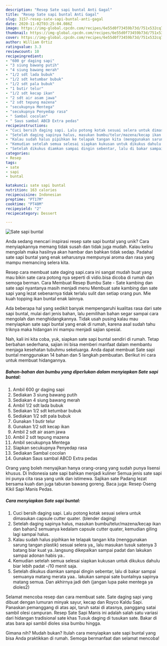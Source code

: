 ```yaml
---
description: "Resep Sate sapi buntal Anti Gagal"
title: "Resep Sate sapi buntal Anti Gagal"
slug: 3157-resep-sate-sapi-buntal-anti-gagal
date: 2020-11-02T03:25:04.086Z
image: https://img-global.cpcdn.com/recipes/6e55d0f73459b73d/751x532cq70/sate-sapi-buntal-foto-resep-utama.jpg
thumbnail: https://img-global.cpcdn.com/recipes/6e55d0f73459b73d/751x532cq70/sate-sapi-buntal-foto-resep-utama.jpg
cover: https://img-global.cpcdn.com/recipes/6e55d0f73459b73d/751x532cq70/sate-sapi-buntal-foto-resep-utama.jpg
author: William Ortiz
ratingvalue: 3.3
reviewcount: 10
recipeingredient:
- "600 gr daging sapi"
- "3 siung bawang putih"
- "4 siung bawang merah"
- "1/2 sdt lada bubuk"
- "1/2 sdt ketumbar bubuk"
- "1/2 sdt pala bubuk"
- "1 butir telur"
- "1/2 sdt kecap ikan"
- "2 sdt air asam jawa"
- "2 sdt tepung mazena"
- "secukupnya Mentega"
- "secukupnya Penyedap rasa"
- " Sambal cocolan"
- " Saus sambal ABCD Extra pedas"
recipeinstructions:
- "Cuci bersih daging sapi. Lalu potong kotak sesuai selera untuk dimasukan capsule cutter quater. (blender daging)"
- "Setelah daging sapinya halus, masukan bumbu/telur/mazena/kecap ikan dan bahan2 semuanya kedalam capsule cutter quater, kemudian giling lagi sampai halus."
- "Kalau sudah halus pipihkan ke telapak tangan kita (menggunakan sarung tangan plastik) sesuai selera ya,, lalu masukan tusuk satenya 3 batang biar kuat ya..langsung dikepalkan sampai padat dan lakukan sampai adonan habis ya.."
- "Kemudian setelah semua selesai siapkan kukusan untuk dikukus dahulu biar lebih padat -/10 menit saja."
- "Setelah dikukus diamkan sampai dingin sebentar, lalu di bakar sampai semuanya matang merata yaa.. lakukan sampai sate buntalnya sapinya matang semua. Dan akhirnya jadi deh (jangan lupa pake mentega ya dioles2)"
categories:
- Resep
tags:
- sate
- sapi
- buntal

katakunci: sate sapi buntal 
nutrition: 163 calories
recipecuisine: Indonesian
preptime: "PT17M"
cooktime: "PT40M"
recipeyield: "2"
recipecategory: Dessert

---
```



![Sate sapi buntal](https://img-global.cpcdn.com/recipes/6e55d0f73459b73d/751x532cq70/sate-sapi-buntal-foto-resep-utama.jpg)

Anda sedang mencari inspirasi resep sate sapi buntal yang unik? Cara menyiapkannya memang tidak susah dan tidak juga mudah. Kalau keliru mengolah maka hasilnya akan hambar dan bahkan tidak sedap. Padahal sate sapi buntal yang enak seharusnya mempunyai aroma dan rasa yang mampu memancing selera kita.

Resep cara membuat sate daging sapi.cara ini sangat mudah buat yang mau bikin sate cara potong nya seperti di vidio.bisa dicoba di rumah dan semoga berman. Cara Membuat Resep Bumbu Sate - Sate kambing dan sate sapi nyantanya masih menjadi menu Membuat sate kambing dan sate sapi yang lezat sebenarnya tidak terlalu sulit dan setiap orang pun. Mie kuah topping ikan buntal enak lainnya.

Ada beberapa hal yang sedikit banyak mempengaruhi kualitas rasa dari sate sapi buntal, mulai dari jenis bahan, lalu pemilihan bahan segar sampai cara mengolah dan menghidangkannya. Tidak usah pusing kalau mau menyiapkan sate sapi buntal yang enak di rumah, karena asal sudah tahu triknya maka hidangan ini mampu menjadi sajian spesial.


Nah, kali ini kita coba, yuk, siapkan sate sapi buntal sendiri di rumah. Tetap berbahan sederhana, sajian ini bisa memberi manfaat dalam membantu menjaga kesehatan tubuhmu sekeluarga. Anda dapat membuat Sate sapi buntal menggunakan 14 bahan dan 5 langkah pembuatan. Berikut ini cara untuk membuat hidangannya.

<!--inarticleads1-->

##### Bahan-bahan dan bumbu yang diperlukan dalam menyiapkan Sate sapi buntal:

1. Ambil 600 gr daging sapi
1. Sediakan 3 siung bawang putih
1. Sediakan 4 siung bawang merah
1. Ambil 1/2 sdt lada bubuk
1. Sediakan 1/2 sdt ketumbar bubuk
1. Sediakan 1/2 sdt pala bubuk
1. Gunakan 1 butir telur
1. Gunakan 1/2 sdt kecap ikan
1. Ambil 2 sdt air asam jawa
1. Ambil 2 sdt tepung mazena
1. Ambil secukupnya Mentega
1. Siapkan secukupnya Penyedap rasa
1. Sediakan  Sambal cocolan
1. Gunakan  Saus sambal ABCD Extra pedas


Orang yang boleh menyajikan hanya orang-orang yang sudah punya lisensi khusus. Di Indonesia sate sapi bahkan menjadi kuliner Semua jenis sate sapi ini punya cita rasa yang unik dan istimewa. Sajikan sate Padang lezat bersama kuah dan juga taburan bawang goreng. Baca juga: Resep Oseng Kikil Sapi Manis Pedas. 

<!--inarticleads2-->

##### Cara menyiapkan Sate sapi buntal:

1. Cuci bersih daging sapi. Lalu potong kotak sesuai selera untuk dimasukan capsule cutter quater. (blender daging)
1. Setelah daging sapinya halus, masukan bumbu/telur/mazena/kecap ikan dan bahan2 semuanya kedalam capsule cutter quater, kemudian giling lagi sampai halus.
1. Kalau sudah halus pipihkan ke telapak tangan kita (menggunakan sarung tangan plastik) sesuai selera ya,, lalu masukan tusuk satenya 3 batang biar kuat ya..langsung dikepalkan sampai padat dan lakukan sampai adonan habis ya..
1. Kemudian setelah semua selesai siapkan kukusan untuk dikukus dahulu biar lebih padat -/10 menit saja.
1. Setelah dikukus diamkan sampai dingin sebentar, lalu di bakar sampai semuanya matang merata yaa.. lakukan sampai sate buntalnya sapinya matang semua. Dan akhirnya jadi deh (jangan lupa pake mentega ya dioles2)


Selamat mencoba resep dan cara membuat sate. Sate daging sapi yang dibuat dengan lumuran minyak sayur, kecap dan Royco Kaldu Sapi. Panaskan pemanggang di atas api, taruh satai di atasnya, panggang satai sambil olesi campuran. Resep Sate Sapi Manis ini adalah salah satu variasi dari hidangan tradisional sate khas Tusuk daging di tusukan sate. Bakar di atas bara api sambil dioles sisa bumbu hingga. 

Gimana nih? Mudah bukan? Itulah cara menyiapkan sate sapi buntal yang bisa Anda praktikkan di rumah. Semoga bermanfaat dan selamat mencoba!
